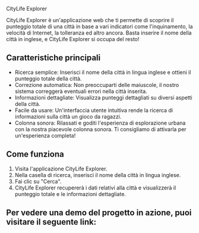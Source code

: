  CityLife Explorer

CityLife Explorer è un'applicazione web che ti permette di scoprire il punteggio totale di una città in base a vari indicatori come l'inquinamento, la velocità di Internet, la tolleranza ed altro ancora. Basta inserire il nome della città in inglese, e CityLife Explorer si occupa del resto!

## Caratteristiche principali

- Ricerca semplice: Inserisci il nome della città in lingua inglese e ottieni il punteggio totale della città.
- Correzione automatica: Non preoccuparti delle maiuscole, il nostro sistema correggerà eventuali errori nella città inserita.
- Informazioni dettagliate: Visualizza punteggi dettagliati su diversi aspetti della città.
- Facile da usare: Un'interfaccia utente intuitiva rende la ricerca di informazioni sulla città un gioco da ragazzi.
- Colonna sonora: Rilassati e goditi l'esperienza di esplorazione urbana con la nostra piacevole colonna sonora. Ti consigliamo di attivarla per un'esperienza completa!

## Come funziona

1. Visita l'applicazione CityLife Explorer.
2. Nella casella di ricerca, inserisci il nome della città in lingua inglese.
3. Fai clic su "Cerca".
4. CityLife Explorer recupererà i dati relativi alla città e visualizzerà il punteggio totale e le informazioni dettagliate.

## Per vedere una demo del progetto in azione, puoi visitare il seguente link:

